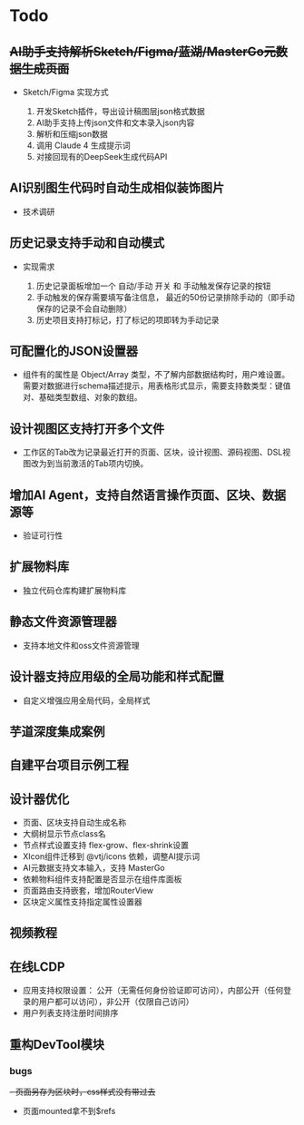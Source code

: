 # Todo

## ~~AI助手支持解析Sketch/Figma/蓝湖/MasterGo元数据生成页面~~

- Sketch/Figma 实现方式

  1. 开发Sketch插件，导出设计稿图层json格式数据
  1. AI助手支持上传json文件和文本录入json内容
  1. 解析和压缩json数据
  1. 调用 Claude 4 生成提示词
  1. 对接回现有的DeepSeek生成代码API

## AI识别图生代码时自动生成相似装饰图片

- 技术调研

## 历史记录支持手动和自动模式

- 实现需求

  1. 历史记录面板增加一个 自动/手动 开关 和 手动触发保存记录的按钮
  1. 手动触发的保存需要填写备注信息， 最近的50份记录排除手动的（即手动保存的记录不会自动删除）
  1. 历史项目支持打标记，打了标记的项即转为手动记录

## 可配置化的JSON设置器

- 组件有的属性是 Object/Array 类型，不了解内部数据结构时，用户难设置。需要对数据进行schema描述提示，用表格形式显示，需要支持数类型：键值对、基础类型数组、对象的数组。

## 设计视图区支持打开多个文件

- 工作区的Tab改为记录最近打开的页面、区块，设计视图、源码视图、DSL视图改为到当前激活的Tab项内切换。

## 增加AI Agent，支持自然语言操作页面、区块、数据源等

- 验证可行性

## 扩展物料库

- 独立代码仓库构建扩展物料库

## 静态文件资源管理器

- 支持本地文件和oss文件资源管理

## 设计器支持应用级的全局功能和样式配置

- 自定义增强应用全局代码，全局样式

## 芋道深度集成案例

## 自建平台项目示例工程

## 设计器优化

- 页面、区块支持自动生成名称
- 大纲树显示节点class名
- 节点样式设置支持 flex-grow、flex-shrink设置
- XIcon组件迁移到 @vtj/icons 依赖，调整AI提示词
- AI元数据支持文本输入，支持 MasterGo
- 依赖物料组件支持配置是否显示在组件库面板
- 页面路由支持嵌套，增加RouterView
- 区块定义属性支持指定属性设置器

## 视频教程

## 在线LCDP

- 应用支持权限设置： 公开（无需任何身份验证即可访问），内部公开（任何登录的用户都可以访问），非公开（仅限自己访问）
- 用户列表支持注册时间排序

## 重构DevTool模块

### bugs

~~- 页面另存为区块时，css样式没有带过去~~

- 页面mounted拿不到$refs
